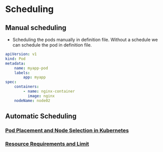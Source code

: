 # Scheduling

## Manual scheduling
- Scheduling the pods manually in definition file. Without a schedule we can schedule the pod in definition file.

```yaml
apiVersion: v1
kind: Pod
metadata:
    name: myapp-pod
    labels:
        app: myapp
spec:
    containers:
        - name: nginx-container
          image: nginx
    nodeName: node02
```

## Automatic Scheduling

### [Pod Placement and Node Selection in Kubernetes](PodPlacementandNodeSelection.md)

### [Resource Requirements and Limit](ResourceRequirementsandLimit)


